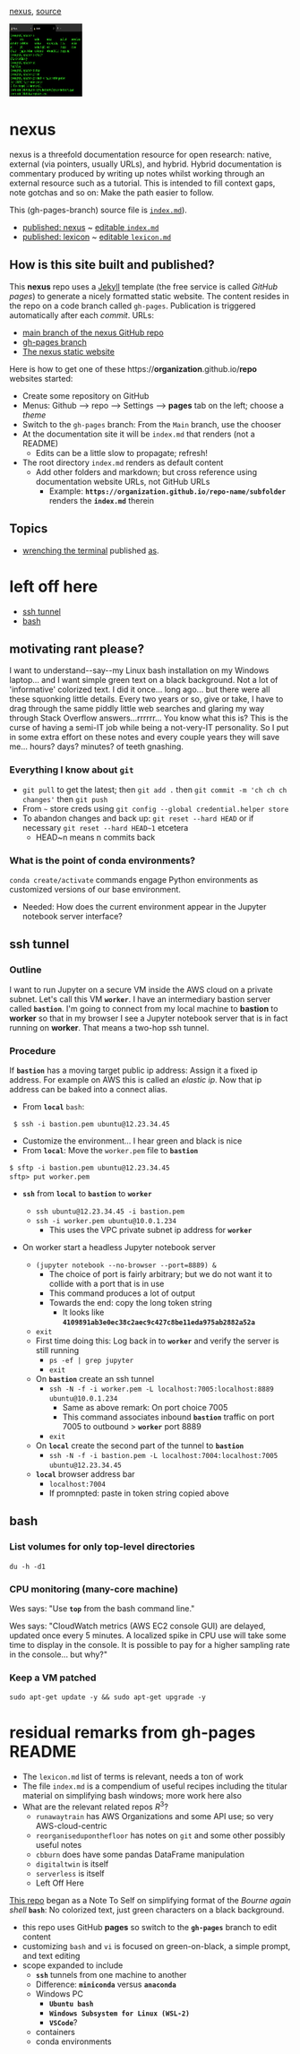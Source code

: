 [nexus](https://robfatland.github.io/nexus), [source](https://github.com/robfatland/nexus/blob/gh-pages/index.md)


<img src="assets/img/greenandblack.png"
     alt="green and black icon"
     height="130"
     width="130"
     style="float: center; margin-right: 10px;" />


# nexus

nexus is a threefold documentation resource for open research: native, external (via pointers, usually URLs), and hybrid. 
Hybrid documentation is commentary produced by writing up notes whilst working through an external resource such as a 
tutorial. This is intended to fill context gaps, note gotchas and so on: Make the path easier to follow.


This (gh-pages-branch) source file is [`index.md`](https://github.com/robfatland/nexus/blob/gh-pages/index.md)).


- [published: nexus](https://robfatland.github.io/nexus) ~ [editable `index.md`](https://github.com/robfatland/nexus/blob/gh-pages/index.md)
- [published: lexicon](https://robfatland.github.io/nexus/lexicon) ~ [editable `lexicon.md`](https://github.com/robfatland/nexus/blob/gh-pages/lexicon.md)


## How is this site built and published? 


This **nexus** repo uses a [Jekyll](https://jekyllrb.com/) template (the free service is called *GitHub pages*) 
to generate a nicely formatted static website.  The content resides in the repo on a code branch called `gh-pages`. 
Publication is triggered automatically after each *commit*. URLs:


- [main branch of the nexus GitHub repo](https://github.com/robfatland/nexus/tree/main)
- [gh-pages branch](https://github.com/robfatland/nexus/tree/gh-pages)
- [The nexus static website](https://robfatland.github.io/nexus/)


Here is how to get one of these https://**organization**.github.io/**repo** websites started:


- Create some repository on GitHub
- Menus: Github --> repo --> Settings --> **pages** tab on the left; choose a *theme*
- Switch to the `gh-pages` branch: From the `Main` branch, use the chooser
- At the documentation site it will be `index.md` that renders (not a README)
    - Edits can be a little slow to propagate; refresh!
- The root directory `index.md` renders as default content
    - Add other folders and markdown; but cross reference using documentation website URLs, not GitHub URLs
        - Example: **`https://organization.github.io/repo-name/subfolder`** renders the **`index.md`** therein



## Topics


* [wrenching the terminal](https://github.com/robfatland/nexus/blob/gh-pages/bash/terminal.md)
published [as](https://robfatland.github.io/nexus/bash/terminal).


# left off here


* [ssh tunnel](https://robfatland.github.io/nexus#ssh-tunnel)
* [bash](https://robfatland.github.io/nexus#bash)



## motivating rant please?


I want to understand--say--my Linux bash installation on my Windows laptop... and I want simple
green text on a black background.  Not a lot of 'informative' colorized text. I did it once...
long ago... but there were
all these squonking little details. Every two years or so, give or take, I have to drag through
the same piddly little web searches and glaring my way through Stack Overflow answers...rrrrrr...
You know what this is? This is the curse of having a semi-IT
job while being a not-very-IT personality. So I put in some extra effort on these notes
and every couple years they will save me... hours? days? minutes? of teeth gnashing.







### Everything I know about **`git`**

- `git pull` to get the latest; then `git add .` then `git commit -m 'ch ch ch changes'` then `git push`
- From `~` store creds using `git config --global credential.helper store`
- To abandon changes and back up: `git reset --hard HEAD` or if necessary `git reset --hard HEAD~1` etcetera
    - HEAD~n means n commits back



### What is the point of conda environments? 


`conda create/activate` commands engage Python environments as customized versions of 
our base environment. 


- Needed: How does the current environment appear in the Jupyter notebook server interface? 


## ssh tunnel

### Outline


I want to run Jupyter on a secure VM inside the AWS cloud on a private subnet. Let's call this VM **`worker`**.
I have an intermediary bastion server called **`bastion`**. I'm going to connect from my local machine to
**bastion** to **worker** so that in my browser I see a Jupyter notebook server that is in fact running on **worker**. 
That means a two-hop ssh tunnel.


### Procedure


If **`bastion`** has a moving target public ip address: Assign it a fixed ip address. For example on AWS
this is called an *elastic ip*. Now that ip address can be baked into a connect alias.


- From **`local`** `bash`:

```
 $ ssh -i bastion.pem ubuntu@12.23.34.45
```

- Customize the environment... I hear green and black is nice
- From **`local`**: Move the `worker.pem` file to **`bastion`**
 
```
$ sftp -i bastion.pem ubuntu@12.23.34.45
sftp> put worker.pem
```

- **`ssh`** from **`local`** to **`bastion`** to **`worker`**
    - `ssh ubuntu@12.23.34.45 -i bastion.pem`
    - `ssh -i worker.pem ubuntu@10.0.1.234`
        - This uses the VPC private subnet ip address for **`worker`**


- On worker start a headless Jupyter notebook server
    - `(jupyter notebook --no-browser --port=8889) &`
        - The choice of port is fairly arbitrary; but we do not want it to collide with a port that is in use
        - This command produces a lot of output
        - Towards the end: copy the long token string
            - It looks like **`4109891ab3e0ec38c2aec9c427c8be11eda975ab2882a52a`**
    - `exit`
    - First time doing this: Log back in to **`worker`** and verify the server is still running 
        - `ps -ef | grep jupyter`
        - `exit`
    - On **`bastion`** create an ssh tunnel
        - `ssh -N -f -i worker.pem -L localhost:7005:localhost:8889 ubuntu@10.0.1.234`
            - Same as above remark: On port choice 7005
            - This command associates inbound **`bastion`** traffic on port 7005 to outbound > **`worker`** port 8889
        - `exit`
    - On **`local`** create the second part of the tunnel to **`bastion`**
        - `ssh -N -f -i bastion.pem -L localhost:7004:localhost:7005 ubuntu@12.23.34.45`
    - **`local`** browser address bar
        - `localhost:7004`
        - If promnpted: paste in token string copied above
  
  

## bash

### List volumes for only top-level directories

```
du -h -d1
```

### CPU monitoring (many-core machine)


Wes says: "Use **`top`** from the bash command line."


Wes says: "CloudWatch metrics (AWS EC2 console GUI) are delayed, updated once every 5 minutes.
A localized spike in CPU use will take some time to display in the console. It is possible 
to pay for a higher sampling rate in the console... but why?"


### Keep a VM patched

```
sudo apt-get update -y && sudo apt-get upgrade -y
```

# residual remarks from gh-pages README

- The `lexicon.md` list of terms is relevant, needs a ton of work
- The file `index.md` is a compendium of useful recipes including the titular material on simplifying bash windows; more work here also
- What are the relevant related repos $R^3$?
    - `runawaytrain` has AWS Organizations and some API use; so very AWS-cloud-centric 
    - `reorganiseduponthefloor` has notes on `git` and some other possibly useful notes
    - `cbburn` does have some pandas DataFrame manipulation
    - `digitaltwin` is itself
    - `serverless` is itself
    - Left Off Here


[This repo](https://github.com/robfatland/greenandblack/tree/main)
began as a Note To Self on simplifying format of the *Bourne again shell* **`bash`**: 
No colorized text, just green characters on a black background.


- this repo uses GitHub **pages** so switch to the **`gh-pages`** branch to edit content
- customizing `bash` and `vi` is focused on green-on-black, a simple prompt, and text editing
- scope expanded to include
    - **`ssh`** tunnels from one machine to another
    - Difference: **`miniconda`** versus **`anaconda`**
    - Windows PC
        - **`Ubuntu bash`**
        - **`Windows Subsystem for Linux (WSL-2)`**
        - **`VSCode`**?
    - containers
    - conda environments


